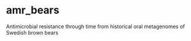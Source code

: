 # amr_bears
Antimicrobial resistance through time from historical oral metagenomes of Swedish brown bears
